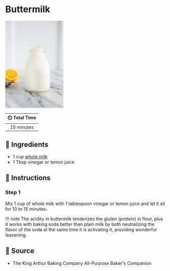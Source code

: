 # Buttermilk

![Buttermilk](../assets/images/buttermilk.jpg)

| :timer_clock: Total Time |
|:-----------------------: |
| 15 minutes |

## :salt: Ingredients

- 1 cup [whole milk][1]
- 1 Tbsp vinegar or lemon juice

## :pencil: Instructions

### Step 1

Mix 1 cup of whole milk with 1 tablespoon vinegar or lemon juice and let
it sit for 10 to 15 minutes.

!!! note
    The acidity in buttermilk tenderizes
    the gluten (protein) in flour, plus it works with
    baking soda better than plain milk by both
    neutralizing the flavor of the soda at the same
    time it is activating it, providing wonderful
    leavening.

## :link: Source

- The King Arthur Baking Company All-Purpose Baker's Companion

[1]: <../reference/equivalents-and-substitutes.md#whole-milk>
